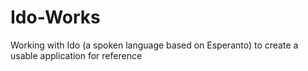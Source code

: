 Ido-Works
=========

Working with Ido (a spoken language based on Esperanto) to create a usable application for reference

